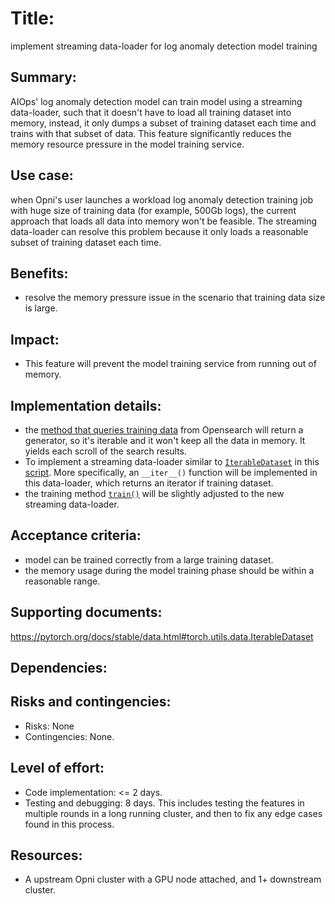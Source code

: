 # Title: 
implement streaming data-loader for log anomaly detection model training

## Summary: 
 AIOps' log anomaly detection model can train model using a streaming data-loader, such that it doesn't have to load all training dataset into memory, instead, it only dumps a subset of training dataset each time and trains with that subset of data. This feature significantly reduces the memory resource pressure in the model training service.

## Use case: 
when Opni's user launches a workload log anomaly detection training job with huge size of training data (for example, 500Gb logs), the current approach that loads all data into memory won't be feasible. The streaming data-loader can resolve this problem because it only loads a reasonable subset of training dataset each time.

## Benefits: 
* resolve the memory pressure issue in the scenario that training data size is large.

## Impact: 
* This feature will prevent the model training service from running out of memory.

## Implementation details: 
* the [method that queries training data](https://github.com/rancher/opni-inference-service/blob/main/opnilog-inference-service/opnilog_trainer.py#L46) from Opensearch will return a generator, so it's iterable and it won't keep all the data in memory. It yields each scroll of the search results.
* To implement a streaming data-loader similar to [`IterableDataset`](https://pytorch.org/docs/stable/data.html#torch.utils.data.IterableDataset) in this [script](https://github.com/rancher/opni-inference-service/blob/main/models/opnilog/opnilog_parser.py). More specifically, an `__iter__()` function will be implemented in this data-loader, which returns an iterator if training dataset.
* the training method [`train()`](https://github.com/rancher/opni-inference-service/blob/main/models/opnilog/opnilog_parser.py#L75) will be slightly adjusted to the new streaming data-loader.

## Acceptance criteria: 
* model can be trained correctly from a large training dataset.
* the memory usage during the model training phase should be within a reasonable range.


## Supporting documents: 
https://pytorch.org/docs/stable/data.html#torch.utils.data.IterableDataset

## Dependencies: 

## Risks and contingencies: 
* Risks: None
* Contingencies: None. 

## Level of effort: 
* Code implementation: <= 2 days. 
* Testing and debugging: 8 days. This includes testing the features in multiple rounds in a long running cluster, and then to fix any edge cases found in this process.

## Resources: 
* A upstream Opni cluster with a GPU node attached, and 1+ downstream cluster.
